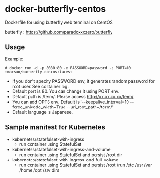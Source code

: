# docker-butterfly-centos

Dockerfile for using butterfly web terminal on CentOS.

butterfly : https://github.com/paradoxxxzero/butterfly

## Usage

Example:

    # docker run -d -p 8080:80 -e PASSWORD=password -e PORT=80 tmatsuo/butterfly-centos:latest

* If you don't specify PASSWORD env, it generates random password for root user. See container log.
* Default port is 80. You can change it using PORT env.
* Default path is /term/. Please access http://xx.xx.xx.xx/term/
* You can add OPTS env. Default is '--keepalive_interval=10 --force_unicode_width=True --uri_root_path=/term/'
* Default language is Japanese.

## Sample manifest for Kubernetes

* kubernetes/statefulset-with-ingress
  * run container using StatefulSet
* kubernetes/statefulset-with-ingress-and-volume
  * run container using StatefulSet and persist /root dir
* kubernetes/statefulset-with-ingress-and-full-volume
  * run container using StatefulSet and persist /root /run /etc /usr /var /home /opt /srv dirs
